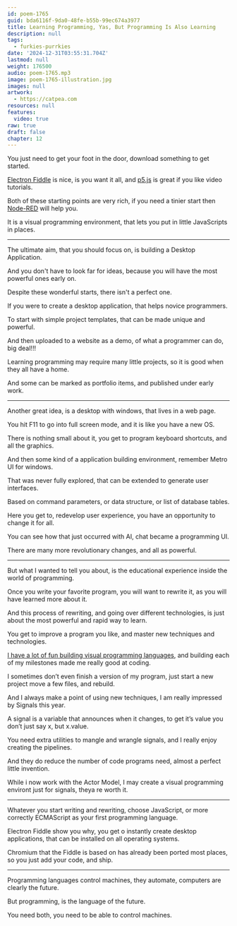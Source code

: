 ```yaml
---
id: poem-1765
guid: bda6116f-9da0-48fe-b55b-99ec674a3977
title: Learning Programming, Yas, But Programming Is Also Learning
description: null
tags:
  - furkies-purrkies
date: '2024-12-31T03:55:31.704Z'
lastmod: null
weight: 176500
audio: poem-1765.mp3
image: poem-1765-illustration.jpg
images: null
artwork:
  - https://catpea.com
resources: null
features:
  video: true
raw: true
draft: false
chapter: 12
---
```


You just need to get your foot in the door,
download something to get started.

[Electron Fiddle][1] is nice, is you want it all,
and [p5.js][2] is great if you like video tutorials.

Both of these starting points are very rich,
if you need a tinier start then [Node-RED][3] will help you.

It is a visual programming environment,
that lets you put in little JavaScripts in places.

---

The ultimate aim, that you should focus on,
is building a Desktop Application.

And you don't have to look far for ideas,
because you will have the most powerful ones early on.

Despite these wonderful starts,
there isn't a perfect one.

If you were to create a desktop application,
that helps novice programmers.

To start with simple project templates,
that can be made unique and powerful.

And then uploaded to a website as a demo,
of what a programmer can do, big deal!!!

Learning programming may require many little projects,
so it is good when they all have a home.

And some can be marked as portfolio items,
and published under early work.

---

Another great idea, is a desktop with windows,
that lives in a web page.

You hit F11 to go into full screen mode,
and it is like you have a new OS.

There is nothing small about it,
you get to program keyboard shortcuts, and all the graphics.

And then some kind of a application building environment,
remember Metro UI for windows.

That was never fully explored,
that can be extended to generate user interfaces.

Based on command parameters,
or data structure, or list of database tables.

Here you get to, redevelop user experience,
you have an opportunity to change it for all.

You can see how that just occurred with AI,
chat became a programming UI.

There are many more revolutionary changes,
and all as powerful.

---

But what I wanted to tell you about,
is the educational experience inside the world of programming.

Once you write your favorite program,
you will want to rewrite it, as you will have learned more about it.

And this process of rewriting, and going over different technologies,
is just about the most powerful and rapid way to learn.

You get to improve a program you like,
and master new techniques and technologies.

[I have a lot of fun building visual programming languages][4],
and building each of my milestones made me really good at coding.

I sometimes don’t even finish a version of my program,
just start a new project move a few files, and rebuild.

And I always make a point of using new techniques,
I am really impressed by Signals this year.

A signal is a variable that announces when it changes,
to get it’s value you don’t just say x, but x.value.

You need extra utilities to mangle and wrangle signals,
and I really enjoy creating the pipelines.

And they do reduce the number of code programs need,
almost a perfect little invention.

While i now work with the Actor Model,
I may create a visual programming environt just for signals, theya re worth it.

---

Whatever you start writing and rewriting,
choose JavaScript, or more correctly ECMAScript as your first programming language.

Electron Fiddle show you why, you get o instantly create desktop applications,
that can be installed on all operating systems.

Chromium that the Fiddle is based on has already been ported most places,
so you just add your code, and ship.

---

Programming languages control machines, they automate,
computers are clearly the future.

But programming,
is the language of the future.

You need both,
you need to be able to control machines.

[1]: https://www.electronjs.org/fiddle
[2]: https://www.youtube.com/watch?v=8j0UDiN7my4&list=PLglp04UYZK_PrN6xWo_nJ-8kzyXDyFUwi
[3]: https://nodered.org/
[4]: https://catpea.github.io/mawp/
